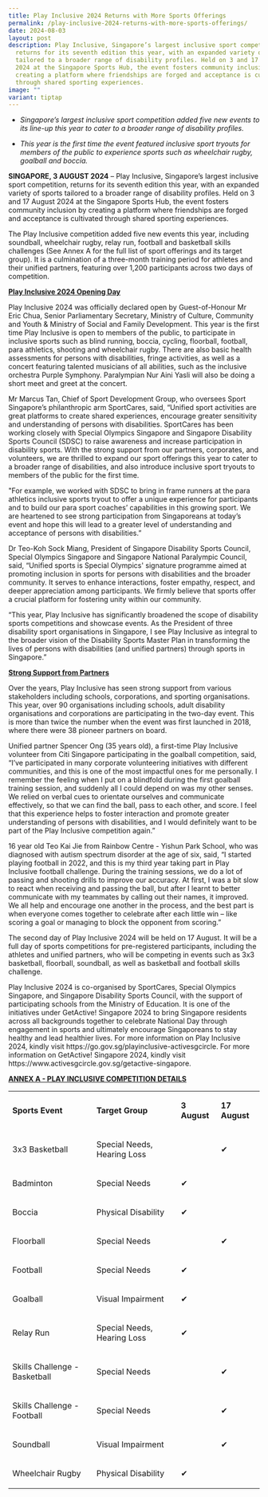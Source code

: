 ```yaml
---
title: Play Inclusive 2024 Returns with More Sports Offerings
permalink: /play-inclusive-2024-returns-with-more-sports-offerings/
date: 2024-08-03
layout: post
description: Play Inclusive, Singapore’s largest inclusive sport competition,
  returns for its seventh edition this year, with an expanded variety of sports
  tailored to a broader range of disability profiles. Held on 3 and 17 August
  2024 at the Singapore Sports Hub, the event fosters community inclusion by
  creating a platform where friendships are forged and acceptance is cultivated
  through shared sporting experiences.
image: ""
variant: tiptap
---
```

<ul data-tight="true" class="tight">
<li>
<p><em>Singapore’s largest inclusive sport competition added five new events to its line-up this year to cater to a broader range of disability profiles.</em>
</p>
</li>
<li>
<p><em>This year is the first time the event featured inclusive sport tryouts for members of the public to experience sports such as wheelchair rugby, goalball and boccia.</em>
</p>
</li>
</ul>
<p></p>
<p><strong>SINGAPORE, 3 AUGUST 2024</strong> – Play Inclusive, Singapore’s
largest inclusive sport competition, returns for its seventh edition this
year, with an expanded variety of sports tailored to a broader range of
disability profiles. Held on 3 and 17 August 2024 at the Singapore Sports
Hub, the event fosters community inclusion by creating a platform where
friendships are forged and acceptance is cultivated through shared sporting
experiences.</p>
<p>The Play Inclusive competition added five new events this year, including
soundball, wheelchair rugby, relay run, football and basketball skills
challenges (See Annex A for the full list of sport offerings and its target
group). It is a culmination of a three-month training period for athletes
and their unified partners, featuring over 1,200 participants across two
days of competition.</p>
<p><strong><u>Play Inclusive 2024 Opening Day</u></strong>
</p>
<p>Play Inclusive 2024 was officially declared open by Guest-of-Honour Mr
Eric Chua, Senior Parliamentary Secretary, Ministry of Culture, Community
and Youth &amp; Ministry of Social and Family Development. This year is
the first time Play Inclusive is open to members of the public, to participate
in inclusive sports such as blind running, boccia, cycling, floorball,
football, para athletics, shooting and wheelchair rugby. There are also
basic health assessments for persons with disabilities, fringe activities,
as well as a concert featuring talented musicians of all abilities, such
as the inclusive orchestra Purple Symphony. Paralympian Nur Aini Yasli
will also be doing a short meet and greet at the concert.</p>
<p></p>
<p>Mr Marcus Tan, Chief of Sport Development Group, who oversees Sport Singapore’s
philanthropic arm SportCares, said, “Unified sport activities are great
platforms to create shared experiences, encourage greater sensitivity and
understanding of persons with disabilities. SportCares has been working
closely with Special Olympics Singapore and Singapore Disability Sports
Council (SDSC) to raise awareness and increase participation in disability
sports. With the strong support from our partners, corporates, and volunteers,
we are thrilled to expand our sport offerings this year to cater to a broader
range of disabilities, and also introduce inclusive sport tryouts to members
of the public for the first time.</p>
<p>"For example, we worked with SDSC to bring in frame runners at the para
athletics inclusive sports tryout to offer a unique experience for participants
and to build our para sport coaches’ capabilities in this growing sport.
We are heartened to see strong participation from Singaporeans at today’s
event and hope this will lead to a greater level of understanding and acceptance
of persons with disabilities.”</p>
<p>Dr Teo-Koh Sock Miang, President of Singapore Disability Sports Council,
Special Olympics Singapore and Singapore National Paralympic Council, said,
“Unified sports is Special Olympics' signature programme aimed at promoting
inclusion in sports for persons with disabilities and the broader community.
It serves to enhance interactions, foster empathy, respect, and deeper
appreciation among participants. We firmly believe that sports offer a
crucial platform for fostering unity within our community.</p>
<p>“This year, Play Inclusive has significantly broadened the scope of disability
sports competitions and showcase events. As the President of three disability
sport organisations in Singapore, I see Play Inclusive as integral to the
broader vision of the Disability Sports Master Plan in transforming the
lives of persons with disabilities (and unified partners) through sports
in Singapore.”</p>
<p><strong><u>Strong Support from Partners</u></strong>
</p>
<p>Over the years, Play Inclusive has seen strong support from various stakeholders
including schools, corporations, and sporting organisations. This year,
over 90 organisations including schools, adult disability organisations
and corporations are participating in the two-day event. This is more than
twice the number when the event was first launched in 2018, where there
were 38 pioneer partners on board.</p>
<p>Unified partner Spencer Ong (35 years old), a first-time Play Inclusive
volunteer from Citi Singapore participating in the goalball competition,
said, “I’ve participated in many corporate volunteering initiatives with
different communities, and this is one of the most impactful ones for me
personally. I remember the feeling when I put on a blindfold during the
first goalball training session, and suddenly all I could depend on was
my other senses. We relied on verbal cues to orientate ourselves and communicate
effectively, so that we can find the ball, pass to each other, and score.
I feel that this experience helps to foster interaction and promote greater
understanding of persons with disabilities, and I would definitely want
to be part of the Play Inclusive competition again.”</p>
<p>16 year old Teo Kai Jie from Rainbow Centre - Yishun Park School, who
was diagnosed with autism spectrum disorder at the age of six, said, “I
started playing football in 2022, and this is my third year taking part
in Play Inclusive football challenge. During the training sessions, we
do a lot of passing and shooting drills to improve our accuracy. At first,
I was a bit slow to react when receiving and passing the ball, but after
I learnt to better communicate with my teammates by calling out their names,
it improved. We all help and encourage one another in the process, and
the best part is when everyone comes together to celebrate after each little
win – like scoring a goal or managing to block the opponent from scoring.”</p>
<p>The second day of Play Inclusive 2024 will be held on 17 August. It will
be a full day of sports competitions for pre-registered participants, including
the athletes and unified partners, who will be competing in events such
as 3x3 basketball, floorball, soundball, as well as basketball and football
skills challenge.&nbsp;</p>
<p>Play Inclusive 2024 is co-organised by SportCares, Special Olympics Singapore,
and Singapore Disability Sports Council, with the support of participating
schools from the Ministry of Education. It is one of the initiatives under
GetActive! Singapore 2024 to bring Singapore residents across all backgrounds
together to celebrate National Day through engagement in sports and ultimately
encourage Singaporeans to stay healthy and lead healthier lives. For more
information on Play Inclusive 2024, kindly visit <a rel="noopener noreferrer nofollow" target="_blank">https://go.gov.sg/playinclusive-activesgcircle</a>.
For more information on GetActive! Singapore 2024, kindly visit <a rel="noopener noreferrer nofollow" target="_blank">https://www.activesgcircle.gov.sg/getactive-singapore</a>.</p>
<p></p>
<p></p>
<p></p>
<p><strong><u>ANNEX A - PLAY INCLUSIVE COMPETITION DETAILS</u></strong>
</p>
<table style="minWidth: 100px">
<colgroup>
<col>
<col>
<col>
<col>
</colgroup>
<tbody>
<tr>
<td rowspan="1" colspan="1">
<p><strong>Sports Event</strong>
</p>
</td>
<td rowspan="1" colspan="1">
<p><strong>Target Group</strong>
</p>
</td>
<td rowspan="1" colspan="1">
<p><strong>3 August</strong>
</p>
</td>
<td rowspan="1" colspan="1">
<p><strong>17 August</strong>
</p>
</td>
</tr>
<tr>
<td rowspan="1" colspan="1">
<p>3x3 Basketball</p>
</td>
<td rowspan="1" colspan="1">
<p>Special Needs, Hearing Loss</p>
</td>
<td rowspan="1" colspan="1">
<p>&nbsp;</p>
</td>
<td rowspan="1" colspan="1">
<p>✔</p>
</td>
</tr>
<tr>
<td rowspan="1" colspan="1">
<p>Badminton</p>
</td>
<td rowspan="1" colspan="1">
<p>Special Needs</p>
</td>
<td rowspan="1" colspan="1">
<p>✔</p>
</td>
<td rowspan="1" colspan="1">
<p>&nbsp;</p>
</td>
</tr>
<tr>
<td rowspan="1" colspan="1">
<p>Boccia</p>
</td>
<td rowspan="1" colspan="1">
<p>Physical Disability</p>
</td>
<td rowspan="1" colspan="1">
<p>✔</p>
</td>
<td rowspan="1" colspan="1">
<p>&nbsp;</p>
</td>
</tr>
<tr>
<td rowspan="1" colspan="1">
<p>Floorball</p>
</td>
<td rowspan="1" colspan="1">
<p>Special Needs</p>
</td>
<td rowspan="1" colspan="1">
<p>&nbsp;</p>
</td>
<td rowspan="1" colspan="1">
<p>✔</p>
</td>
</tr>
<tr>
<td rowspan="1" colspan="1">
<p>Football</p>
</td>
<td rowspan="1" colspan="1">
<p>Special Needs</p>
</td>
<td rowspan="1" colspan="1">
<p>✔</p>
</td>
<td rowspan="1" colspan="1">
<p>&nbsp;</p>
</td>
</tr>
<tr>
<td rowspan="1" colspan="1">
<p>Goalball</p>
</td>
<td rowspan="1" colspan="1">
<p>Visual Impairment</p>
</td>
<td rowspan="1" colspan="1">
<p>✔</p>
</td>
<td rowspan="1" colspan="1">
<p>&nbsp;</p>
</td>
</tr>
<tr>
<td rowspan="1" colspan="1">
<p>Relay Run</p>
</td>
<td rowspan="1" colspan="1">
<p>Special Needs, Hearing Loss</p>
</td>
<td rowspan="1" colspan="1">
<p>✔</p>
</td>
<td rowspan="1" colspan="1">
<p>&nbsp;</p>
</td>
</tr>
<tr>
<td rowspan="1" colspan="1">
<p>Skills Challenge - Basketball</p>
</td>
<td rowspan="1" colspan="1">
<p>Special Needs</p>
</td>
<td rowspan="1" colspan="1">
<p>&nbsp;</p>
</td>
<td rowspan="1" colspan="1">
<p>✔</p>
</td>
</tr>
<tr>
<td rowspan="1" colspan="1">
<p>Skills Challenge - Football</p>
</td>
<td rowspan="1" colspan="1">
<p>Special Needs</p>
</td>
<td rowspan="1" colspan="1">
<p>&nbsp;</p>
</td>
<td rowspan="1" colspan="1">
<p>✔</p>
</td>
</tr>
<tr>
<td rowspan="1" colspan="1">
<p>Soundball</p>
</td>
<td rowspan="1" colspan="1">
<p>Visual Impairment</p>
</td>
<td rowspan="1" colspan="1">
<p>&nbsp;</p>
</td>
<td rowspan="1" colspan="1">
<p>✔</p>
</td>
</tr>
<tr>
<td rowspan="1" colspan="1">
<p>Wheelchair Rugby</p>
</td>
<td rowspan="1" colspan="1">
<p>Physical Disability</p>
</td>
<td rowspan="1" colspan="1">
<p>✔</p>
</td>
<td rowspan="1" colspan="1">
<p>&nbsp;</p>
</td>
</tr>
</tbody>
</table>
<p></p>